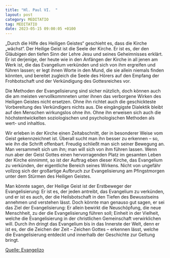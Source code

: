 ```yaml
---
title: "Hl. Paul VI.  "
layout: post
category: MEDITATIO
tag: MEDITATIO
date: 2023-05-15 09:00:05 +0100
---
```

„Durch die Hilfe des Heiligen Geistes“ geschieht es, dass die Kirche „wächst“. Der Heilige Geist ist die Seele der Kirche. Er ist es, der den Gläubigen den tiefen Sinn der Lehre Jesu und seines Geheimnisses erklärt. Er ist derjenige, der heute wie in den Anfängen der Kirche in all jenen am Werk ist, die das Evangelium verkünden und sich von ihm ergreifen und führen lassen; er legt ihnen Worte in den Mund, die sie allein niemals finden könnten, und bereitet zugleich die Seele des Hörers auf den Empfang der Frohbotschaft und der Verkündigung des Gottesreiches vor.<!--more-->

Die Methoden der Evangelisierung sind sicher nützlich, doch können auch die am meisten vervollkommneten unter ihnen das verborgene Wirken des Heiligen Geistes nicht ersetzen. Ohne ihn richtet auch die geschickteste Vorbereitung des Verkündigers nichts aus. Die eingängigste Dialektik bleibt auf den Menschen wirkungslos ohne ihn. Ohne ihn erweisen sich auch die höchstentwickelten soziologischen und psychologischen Methoden als wert- und inhaltlos.

Wir erleben in der Kirche einen Zeitabschnitt, der in besonderer Weise vom Geist gekennzeichnet ist. Überall sucht man ihn besser zu erkennen – so, wie ihn die Schrift offenbart. Freudig schließt man sich seiner Bewegung an. Man versammelt sich um ihn; man will sich von ihm führen lassen. Wenn nun aber der Geist Gottes einen hervorragenden Platz im gesamten Leben der Kirche einnimmt, so ist der Auftrag eben dieser Kirche, das Evangelium zu verkünden, der eigentliche Bereich seines Wirkens. Nicht von ungefähr vollzog sich der großartige Aufbruch zur Evangelisierung am Pfingstmorgen unter dem Stürmen des Heiligen Geistes.

Man könnte sagen, der Heilige Geist ist der Erstbeweger der Evangelisierung: Er ist es, der jeden antreibt, das Evangelium zu verkünden, und er ist es auch, der die Heilsbotschaft in den Tiefen des Bewusstseins annehmen und verstehen lässt. Doch könnte man genauso gut sagen, er sei das Ziel der Evangelisierung: Er allein bewirkt die Neuschöpfung, die neue Menschheit, zu der die Evangelisierung führen soll; Einheit in der Vielheit, welche die Evangelisierung in der christlichen Gemeinschaft verwirklichen will. Durch ihn dringt das Evangelium bis in das Innerste der Welt, denn er ist es, der die Zeichen der Zeit – Zeichen Gottes – erkennen lässt, welche die Evangelisierung entdeckt und innerhalb der Geschichte zur Geltung bringt.
 
 


[Quelle: Evangelizo](https://evangeliumtagfuertag.org/DE/gospel)